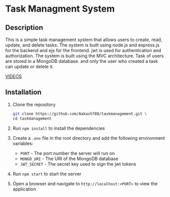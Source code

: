 # Task Managment System

## Description

This is a simple task management system that allows users to create, read, update, and delete tasks. The system is built using node.js and express.js for the backend and ejs for the frontend. jwt is used for authentication and authorization. The system is built using the MVC architecture. Task of users are stored in a MongoDB database. and only the user who created a task can update or delete it.

[VIDEOS](https://photos.google.com/share/AF1QipMBmA1-NAOAaZMLko6S-cMl_Ob_Rxm-VQBOvywu7myclR55jd8RdgzQDN5ITB2WYw?key=NFBKSG9yMkRGREFpRjIxbURIVmdjR0YyM3dlVzhn)

## Installation

1. Clone the repository

    ```bash
    git clone https://github.com/Aakash788/taskmanagement.git \
    cd taskmanagement
    ```

2. Run `npm install` to install the dependencies
3. Create a `.env` file in the root directory and add the following environment variables:
    - `PORT` - The port number the server will run on
    - `MONGO_URI` - The URI of the MongoDB database
    - `JWT_SECRET` - The secret key used to sign the jwt tokens
4. Run `npm start` to start the server
5. Open a browser and navigate to `http://localhost:<PORT>` to view the application
